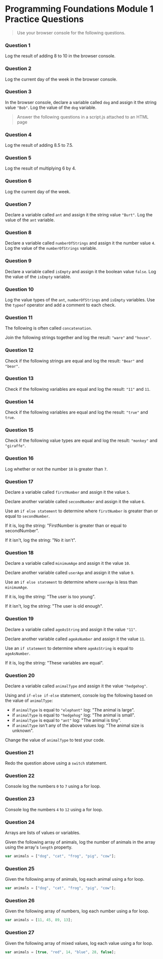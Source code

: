 # Programming Foundations Module 1 Practice Questions

> Use your browser console for the following questions.

### Question 1

Log the result of adding 8 to 10 in the browser console.

### Question 2

Log the current day of the week in the browser console.

### Question 3

In the browser console, declare a variable called `dog` and assign it the string value `"Bob"`. Log the value of the `dog` variable.

> Answer the following questions in a script.js attached to an HTML page

### Question 4

Log the result of adding 8.5 to 7.5.

### Question 5

Log the result of multiplying 6 by 4.

### Question 6

Log the current day of the week.

### Question 7

Declare a variable called `ant` and assign it the string value `"Burt"`. Log the value of the `ant` variable.

### Question 8

Declare a variable called `numberOfStrings` and assign it the number value `4`. Log the value of the `numberOfStrings` variable.

### Question 9

Declare a variable called `isEmpty` and assign it the boolean value `false`. Log the value of the `isEmpty` variable.

### Question 10

Log the value types of the `ant`, `numberOfStrings` and `isEmpty` variables. Use the `typeof` operator and add a comment to each check.

### Question 11

The following is often called `concatenation`.

Join the following strings together and log the result: `"ware"` and `"house"`.

### Question 12

Check if the following strings are equal and log the result: `"Bear"` and `"bear"`.

### Question 13

Check if the following variables are equal and log the result: `"11"` and `11`.

### Question 14

Check if the following variables are equal and log the result: `"true"` and `true`.

### Question 15

Check if the following value types are equal and log the result: `"monkey"` and `"giraffe"`.

### Question 16

Log whether or not the number `10` is greater than `7`.

### Question 17

Declare a variable called `firstNumber` and assign it the value `5`.

Declare another variable called `secondNumber` and assign it the value `6`.

Use an `if else statement` to determine where `firstNumber` is greater than or equal to `secondNumber`.

If it is, log the string: "FirstNumber is greater than or equal to secondNumber".

If it isn't, log the string: "No it isn't".

### Question 18

Declare a variable called `minimumAge` and assign it the value `10`.

Declare another variable called `userAge` and assign it the value `9`.

Use an `if else statement` to determine where `userAge` is less than `minimumAge`.

If it is, log the string: "The user is too young".

If it isn't, log the string: "The user is old enough".

### Question 19

Declare a variable called `ageAsString` and assign it the value `"11"`.

Declare another variable called `ageAsNumber` and assign it the value `11`.

Use an `if statement` to determine where `ageAsString` is equal to `ageAsNumber`.

If it is, log the string: "These variables are equal".

### Question 20

Declare a variable called `animalType` and assign it the value `"hedgehog"`.

Using and `if-else if-else` statement, console log the following based on the value of `animalType`:

-   if `animalType` is equal to `"elephant"` log: "The animal is large".
-   if `animalType` is equal to `"hedgehog"` log: "The animal is small".
-   if `animalType` is equal to `"ant"` log: "The animal is tiny".
-   if `animalType` isn't any of the above values log: "The animal size is unknown".

Change the value of `animalType` to test your code.

### Question 21

Redo the question above using a `switch` statement.

### Question 22

Console log the numbers `0` to `7` using a for loop.

### Question 23

Console log the numbers `4` to `12` using a for loop.

### Question 24

Arrays are lists of values or variables.

Given the following array of animals, log the number of animals in the array using the array's `length` property.

```js
var animals = ["dog", "cat", "frog", "pig", "cow"];
```

### Question 25

Given the following array of animals, log each animal using a for loop.

```js
var animals = ["dog", "cat", "frog", "pig", "cow"];
```

### Question 26

Given the following array of numbers, log each number using a for loop.

```js
var animals = [11, 45, 89, 13];
```

### Question 27

Given the following array of mixed values, log each value using a for loop.

```js
var animals = [true, "red", 14, "blue", 28, false];
```

